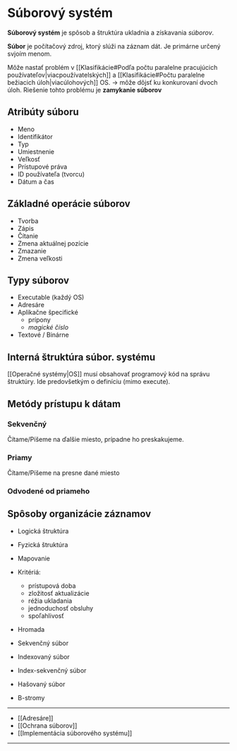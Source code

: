 # Súborový systém
**Súborový systém** je spôsob a štruktúra ukladnia a získavania *súborov*.

**Súbor** je počítačový zdroj, ktorý slúži na záznam dát. Je primárne určený svjoím menom.

Môže nastať problém v [[Klasifikácie#Podľa počtu paralelne pracujúcich používateľov|viacpoužívatelských]] a [[Klasifikácie#Počtu paralelne bežiacich úloh|viacúlohových]] OS. -> môže dôjsť ku konkurovaní dvoch úloh.
Riešenie tohto problému je **zamykanie súborov**

## Atribúty súboru
- Meno
- Identifikátor
- Typ
- Umiestnenie
- Veľkosť
- Prístupové práva
- ID používateľa (tvorcu)
- Dátum a čas

## Základné operácie súborov
- Tvorba
- Zápis
- Čítanie
- Zmena aktuálnej pozície
- Zmazanie
- Zmena veľkosti
## Typy súborov
- Executable (každý OS)
- Adresáre
- Aplikačne špecifické
	- prípony
	- _magické číslo_
- Textové / Binárne

## Interná štruktúra súbor. systému
[[Operačné systémy|OS]] musí obsahovať programový kód na správu štruktúry.
Ide predovšetkým o definíciu (mimo execute).

## Metódy prístupu k dátam
### Sekvenčný
Čítame/Píšeme na ďalšie miesto, prípadne ho preskakujeme.

### Priamy
Čítame/Píšeme na presne dané miesto

### Odvodené od priameho

## Spôsoby organizácie záznamov
- Logická štruktúra
- Fyzická štruktúra
- Mapovanie
- Kritériá:
	- prístupová doba
	- zložitosť aktualizácie
	- réžia ukladania
	- jednoduchosť obsluhy
	- spoľahlivosť

- Hromada
- Sekvenčný súbor
- Indexovaný súbor
- Index-sekvenčný súbor
- Hašovaný súbor
- B-stromy


---
- [[Adresáre]]
- [[Ochrana súborov]]
- [[Implementácia súborového systému]]
---